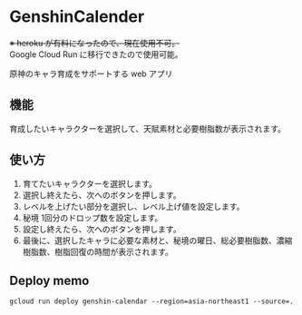 # GenshinCalender
~~※ heroku が有料になったので、現在使用不可。~~  
Google Cloud Run に移行できたので使用可能。

原神のキャラ育成をサポートする web アプリ

## 機能
育成したいキャラクターを選択して、天賦素材と必要樹脂数が表示されます。

## 使い方
1. 育てたいキャラクターを選択します。
2. 選択し終えたら、次へのボタンを押します。
3. レベルを上げたい部分を選択し、レベル上げ値を設定します。
4. 秘境 1回分のドロップ数を設定します。
5. 設定し終えたら、次へのボタンを押します。
6. 最後に、選択したキャラに必要な素材と、秘境の曜日、総必要樹脂数、濃縮樹脂数、樹脂回復の時間が表示されます。


## Deploy memo
```
gcloud run deploy genshin-calendar --region=asia-northeast1 --source=.
```